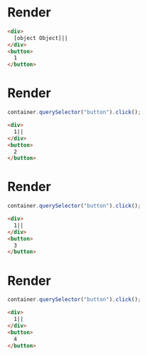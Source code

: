 # Render
```html
<div>
  [object Object]|‍|‍
</div>
<button>
  1
</button>
```


# Render
```js
container.querySelector("button").click();
```
```html
<div>
  1|‍|‍
</div>
<button>
  2
</button>
```


# Render
```js
container.querySelector("button").click();
```
```html
<div>
  1|‍|‍
</div>
<button>
  3
</button>
```


# Render
```js
container.querySelector("button").click();
```
```html
<div>
  1|‍|‍
</div>
<button>
  4
</button>
```
